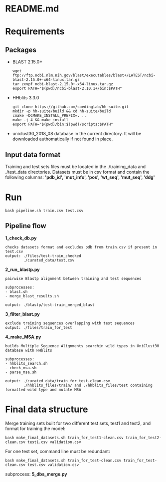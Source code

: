 <!--
SPDX-FileCopyrightText: (C) 2024 Francesca Cuturello <francesca.cuturello@areasciencepark.it>

SPDX-License-Identifier: CC-BY-4.0
-->

# README.md

# Requirements

## Packages

- BLAST 2.15.0+
	```
	wget ftp://ftp.ncbi.nlm.nih.gov/blast/executables/blast+/LATEST/ncbi-blast-2.15.0+-x64-linux.tar.gz
	tar zxvpf ncbi-blast-2.15.0+-x64-linux.tar.gz
	export PATH="$(pwd)/ncbi-blast-2.10.1+/bin:$PATH"
	```

- HHblits 3.3.0
	```
	git clone https://github.com/soedinglab/hh-suite.git
	mkdir -p hh-suite/build && cd hh-suite/build
	cmake -DCMAKE_INSTALL_PREFIX=. ..
	make -j 4 && make install
	export PATH="$(pwd)/bin:$(pwd)/scripts:$PATH"
	```
- uniclust30_2018_08 database in the current directory. It will be downloaded authomatically if not found in place.

## Input data format

Training and test sets files must be located in the ./training_data and ./test_data directories. Datasets must be in csv format and contain the following columns:
**'pdb_id', 'mut_info', 'pos', 'wt_seq', 'mut_seq', 'ddg'**

# Run

`bash pipeline.sh train.csv test.csv`

## Pipeline flow

**1_check_db.py**

    checks datasets format and excludes pdb from train.csv if present in test.csv
    output: ./files/test-train_checked 
            ./curated_data/test.csv

**2_run_blastp.py**

    pairwise Blastp alignment between training and test sequences

    subprocesses:
    - blast.sh
    - merge_blast_results.sh

    output: ./blastp/test-train_merged_blast

**3_filter_blast.py**

    exclude training sequences overlapping with test sequences
    output: ./files/train_for_test

**4_make_MSA.py**

    builds Multiple Sequence Alignments searchin wild types in UniClust30 database with HHblits

    subprocesses:
    - hhblits_search.sh
    - check_msa.sh
    - parse_msa.sh

    output: ./curated_data/train_for_test-clean.csv
            ./hhblits_files/train/ and ./hhblits_files/test containing formatted wild type and mutate MSA

# Final data structure

Merge training sets built for two different test sets, test1 and test2, and format for training the model:

`bash make_final_datasets.sh train_for_test1-clean.csv train_for_test2-clean.csv test1.csv validation.csv`

For one test set, command line must be redundant:

`bash make_final_datasets.sh train_for_test-clean.csv train_for_test-clean.csv test.csv validation.csv`

subprocess: **5_dbs_merge.py**
